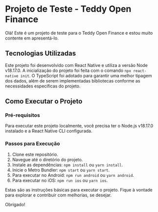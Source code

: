 # Projeto de Teste - Teddy Open Finance

Olá! Este é um projeto de teste para o Teddy Open Finance e estou muito contente em apresentá-lo.

## Tecnologias Utilizadas

Este projeto foi desenvolvido com React Native e utiliza a versão Node v18.17.0. A inicialização do projeto foi feita com o comando `npx react-native init`. O TypeScript foi adotado para garantir uma melhor tipagem dos dados, além de serem implementadas bibliotecas conforme as necessidades específicas do projeto.

## Como Executar o Projeto

### Pré-requisitos

Para executar este projeto localmente, você precisa ter o Node.js v18.17.0 instalado e a React Native CLI configurada.

### Passos para Execução

1. Clone este repositório.
2. Navegue até o diretório do projeto.
3. Instale as dependências: `npm install` ou `yarn install`.
4. Inicie o Metro Bundler: `npm start` ou `yarn start`.
5. Para executar no Android: `npm run android` ou `yarn android`.
6. Para executar no iOS: `npm run ios` ou `yarn ios`.

Estas são as instruções básicas para executar o projeto. Fique à vontade para explorar e contribuir com melhorias, se desejar.

Obrigado!
